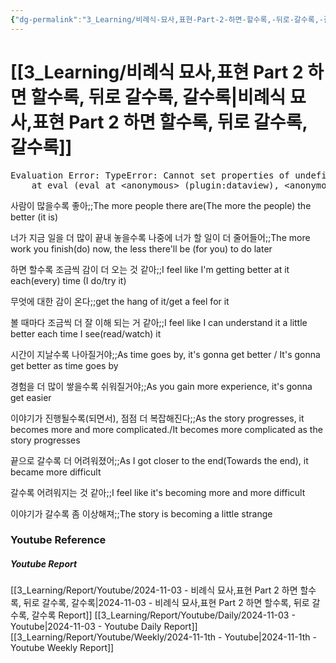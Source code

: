 ```yaml
---
{"dg-permalink":"3_Learning/비례식-묘사,표현-Part-2-하면-할수록,-뒤로-갈수록,-갈수록","dg-note-icon":"youtube","created-date":"2024-11-03 8:24:27 am","date":"2024-11-03","type":"youtube","tags":["youtube","english","flashcards"],"aliases":null,"youtuber":"빨모쌤","channelName":"라이브 아카데미","link":"https://www.youtube.com/watch?v=tj2nk6da_Sg","img":"https://img.youtube.com/vi/tj2nk6da_Sg/0.jpg","dg-publish":true,"permalink":"/3_Learning/비례식-묘사,표현-Part-2-하면-할수록,-뒤로-갈수록,-갈수록/","dgPassFrontmatter":true,"noteIcon":"youtube"}
---
```


# [[3_Learning/비례식 묘사,표현 Part 2 하면 할수록, 뒤로 갈수록, 갈수록\|비례식 묘사,표현 Part 2 하면 할수록, 뒤로 갈수록, 갈수록]]


<pre class="dataview dataview-error">Evaluation Error: TypeError: Cannot set properties of undefined (setting 'innerHTML')
    at eval (eval at &lt;anonymous&gt; (plugin:dataview), &lt;anonymous&gt;:9:21)</pre>

사람이 많을수록 좋아;;The more people there are(The more the people) the better (it is)
<!--SR:!2024-12-02,12,270-->
너가 지금 일을 더 많이 끝내 놓을수록 나중에 너가 할 일이 더 줄어들어;;The more work you finish(do) now, the less there'll be (for you) to do later
<!--SR:!2024-12-08,13,230-->

하면 할수록 조금씩 감이 더 오는 것 같아;;I feel like I'm getting better at it each(every) time (I do/try it)
<!--SR:!2024-11-27,3,204-->
무엇에 대한 감이 온다;;get the hang of it/get a feel for it
<!--SR:!2024-11-30,6,230-->
볼 때마다 조금씩 더 잘 이해 되는 거 같아;;I feel like I can understand it a little better each time I see(read/watch) it
<!--SR:!2024-11-27,2,170-->

시간이 지날수록 나아질거야;;As time goes by, it's gonna get better / It's gonna get better as time goes by
<!--SR:!2024-12-01,7,244-->
경험을 더 많이 쌓을수록 쉬워질거야;;As you gain more experience, it's gonna get easier
<!--SR:!2024-11-28,4,190-->
이야기가 진행될수록(되면서), 점점 더 복잡해진다;;As the story progresses, it becomes more and more complicated./It becomes more complicated as the story progresses
<!--SR:!2024-11-28,8,250-->
끝으로 갈수록 더 어려워졌어;;As I got closer to the end(Towards the end), it became more difficult
<!--SR:!2024-11-28,8,250-->

갈수록 어려워지는 것 같아;;I feel like it's becoming more and more difficult
<!--SR:!2024-12-05,10,250-->
이야기가 갈수록 좀 이상해져;;The story is becoming a little strange
<!--SR:!2024-12-08,13,230-->










### Youtube Reference
##### Youtube Report
[[3_Learning/Report/Youtube/2024-11-03 - 비례식 묘사,표현 Part 2 하면 할수록, 뒤로 갈수록, 갈수록\|2024-11-03 - 비례식 묘사,표현 Part 2 하면 할수록, 뒤로 갈수록, 갈수록 Report]]
[[3_Learning/Report/Youtube/Daily/2024-11-03 - Youtube\|2024-11-03 - Youtube Daily Report]]
[[3_Learning/Report/Youtube/Weekly/2024-11-1th - Youtube\|2024-11-1th - Youtube Weekly Report]]

